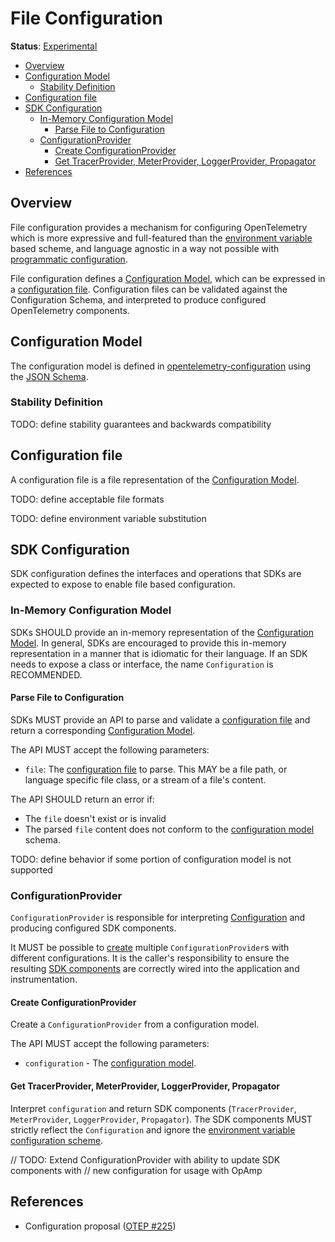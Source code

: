 # File Configuration

**Status**: [Experimental](../document-status.md)

<!-- toc -->

- [Overview](#overview)
- [Configuration Model](#configuration-model)
  * [Stability Definition](#stability-definition)
- [Configuration file](#configuration-file)
- [SDK Configuration](#sdk-configuration)
  * [In-Memory Configuration Model](#in-memory-configuration-model)
    + [Parse File to Configuration](#parse-file-to-configuration)
  * [ConfigurationProvider](#configurationprovider)
    + [Create ConfigurationProvider](#create-configurationprovider)
    + [Get TracerProvider, MeterProvider, LoggerProvider, Propagator](#get-tracerprovider-meterprovider-loggerprovider-propagator)
- [References](#references)

<!-- tocstop -->

## Overview

File configuration provides a mechanism for configuring OpenTelemetry which is
more expressive and full-featured than
the [environment variable](sdk-environment-variables.md) based scheme, and
language agnostic in a way not possible
with [programmatic configuration](sdk-configuration.md#programmatic).

File configuration defines a [Configuration Model](#configuration-model),
which can be expressed in a [configuration file](#configuration-file).
Configuration files can be validated against the Configuration Schema, and
interpreted to produce configured OpenTelemetry components.

## Configuration Model

The configuration model is defined
in [opentelemetry-configuration](https://github.com/open-telemetry/opentelemetry-configuration)
using the [JSON Schema](https://json-schema.org/).

### Stability Definition

TODO: define stability guarantees and backwards compatibility

## Configuration file

A configuration file is a file representation of
the [Configuration Model](#configuration-model).

TODO: define acceptable file formats

TODO: define environment variable substitution

## SDK Configuration

SDK configuration defines the interfaces and operations that SDKs are expected
to expose to enable file based configuration.

### In-Memory Configuration Model

SDKs SHOULD provide an in-memory representation of
the [Configuration Model](#configuration-model). In general, SDKs are encouraged
to provide this in-memory representation in a manner that is idiomatic for their
language. If an SDK needs to expose a class or interface, the
name `Configuration` is RECOMMENDED.

#### Parse File to Configuration

SDKs MUST provide an API to parse and validate
a [configuration file](#configuration-file) and return a
corresponding [Configuration Model](#in-memory-configuration-model).

The API MUST accept the following parameters:

* `file`: The [configuration file](#configuration-file) to parse. This MAY be a
  file path, or language specific file class, or a stream of a file's content.

The API SHOULD return an error if:

* The `file` doesn't exist or is invalid
* The parsed `file` content does not conform to
  the [configuration model](#configuration-model) schema.

TODO: define behavior if some portion of configuration model is not supported

### ConfigurationProvider

`ConfigurationProvider` is responsible for
interpreting [Configuration](#in-memory-configuration-model) and producing
configured SDK components.

It MUST be possible to [create](#create-configurationprovider)
multiple `ConfigurationProvider`s with different configurations. It is the
caller's responsibility to ensure the
resulting [SDK components](#get-tracerprovider-meterprovider-loggerprovider-propagator) are
correctly wired into the application and instrumentation.

#### Create ConfigurationProvider

Create a `ConfigurationProvider` from a configuration model.

The API MUST accept the following parameters:

* `configuration` - The [configuration model](#in-memory-configuration-model).

#### Get TracerProvider, MeterProvider, LoggerProvider, Propagator

Interpret `configuration` and return SDK components (`TracerProvider`,
`MeterProvider`, `LoggerProvider`, `Propagator`). The SDK components MUST
strictly reflect the `Configuration` and ignore
the [environment variable configuration scheme](./sdk-environment-variables.md).

// TODO: Extend ConfigurationProvider with ability to update SDK components with
// new configuration for usage with OpAmp

## References

* Configuration
  proposal ([OTEP #225](https://github.com/open-telemetry/oteps/pull/225))
